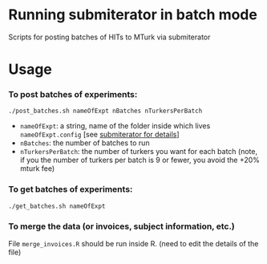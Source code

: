 # Running submiterator in batch mode
Scripts for posting batches of HITs to MTurk via submiterator

# Usage

### To post batches of experiments:

`./post_batches.sh nameOfExpt nBatches nTurkersPerBatch`

- `nameOfExpt`: a string, name of the folder inside which lives `nameOfExpt.config` [see [submiterator for details](https://github.com/feste/Submiterator)]
- `nBatches`: the number of batches to run
- `nTurkersPerBatch`: the number of turkers you want for each batch (note, if you the number of turkers per batch is 9 or fewer, you avoid the +20% mturk fee)

### To get batches of experiments:

`./get_batches.sh nameOfExpt`

### To merge the data (or invoices, subject information, etc.)

File `merge_invoices.R` should be run inside R. (need to edit the details of the file)